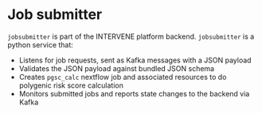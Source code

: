 # Job submitter

`jobsubmitter` is part of the INTERVENE platform backend. `jobsubmitter` is a python service that:

* Listens for job requests, sent as Kafka messages with a JSON payload
* Validates the JSON payload against bundled JSON schema
* Creates `pgsc_calc` nextflow job and associated resources to do polygenic risk score calculation
* Monitors submitted jobs and reports state changes to the backend via Kafka
